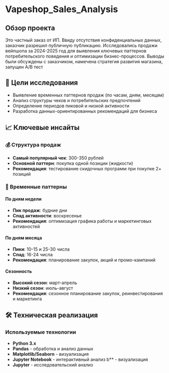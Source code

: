 # Vapeshop_Sales_Analysis

## Обзор проекта

Это частный заказ от ИП. Ввиду отсутствия конфиденциальных данных, заказчик разрешил публичную публикацию. Исследовались продажи вейпшопа за 2024-2025 год для выявления ключевых паттернов потребительского поведения и оптимизации бизнес-процессов. Выводы были обсуждены с заказчиком, намечена стратегия развития магазина, запущен А/В тест

## 🎯 Цели исследования

- Выявление временных паттернов продаж (по часам, дням, месяцам)
- Анализ структуры чеков и потребительских предпочтений  
- Определение периодов пиковой и низкой активности
- Разработка данных-ориентированных рекомендаций для бизнеса

## 📈 Ключевые инсайты

### 💰 Структура продаж
- **Самый популярный чек**: 300-350 рублей
- **Основной паттерн**: покупка одной позиции (жидкости)
- **Рекомендация**: тестирование скидочных программ при покупке 2+ позиций

### 📅 Временные паттерны

#### По дням недели
- **Пик продаж**: будние дни
- **Спад активности**: воскресенье
- **Рекомендация**: оптимизация графика работы и маркетинговых активностей

#### По дням месяца
- **Пики**: 10-15 и 25-30 числа
- **Спад**: 16-24 числа
- **Рекомендация**: планирование закупок, акций и промо-кампаний

#### Сезонность
- **Высокий сезон**: март-апрель
- **Низкий сезон**: июль-август
- **Рекомендация**: сезонное планирование закупок, реинвестирования и маркетинга

## 🛠 Техническая реализация

### Используемые технологии
- **Python 3.x**
- **Pandas** - обработка и анализ данных
- **Matplotlib/Seaborn** - визуализация
- **Jupyter Notebook** - интерактивный анализ
b** - визуализация
- **Jupyter** - исследовательский анализ
